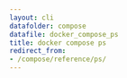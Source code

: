 ```yaml
---
layout: cli
datafolder: compose
datafile: docker_compose_ps
title: docker compose ps
redirect_from:
- /compose/reference/ps/
---
```


